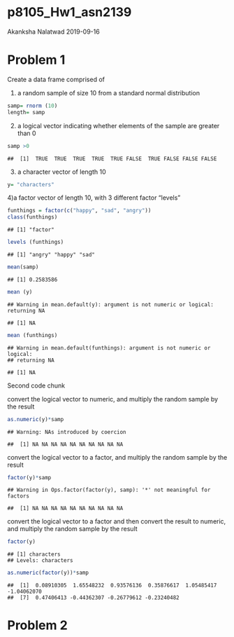 p8105\_Hw1\_asn2139
================
Akanksha Nalatwad
2019-09-16

# Problem 1

Create a data frame comprised of

1)  a random sample of size 10 from a standard normal distribution

<!-- end list -->

``` r
samp= rnorm (10)
length= samp
```

2)  a logical vector indicating whether elements of the sample are
    greater than 0

<!-- end list -->

``` r
samp >0
```

    ##  [1]  TRUE  TRUE  TRUE  TRUE  TRUE FALSE  TRUE FALSE FALSE FALSE

3)  a character vector of length 10

<!-- end list -->

``` r
y= "characters"
```

4)a factor vector of length 10, with 3 different factor “levels”

``` r
funthings = factor(c("happy", "sad", "angry"))
class(funthings)
```

    ## [1] "factor"

``` r
levels (funthings)
```

    ## [1] "angry" "happy" "sad"

``` r
mean(samp)
```

    ## [1] 0.2583586

``` r
mean (y)
```

    ## Warning in mean.default(y): argument is not numeric or logical: returning NA

    ## [1] NA

``` r
mean (funthings)
```

    ## Warning in mean.default(funthings): argument is not numeric or logical:
    ## returning NA

    ## [1] NA

Second code chunk

convert the logical vector to numeric, and multiply the random sample by
the result

``` r
as.numeric(y)*samp
```

    ## Warning: NAs introduced by coercion

    ##  [1] NA NA NA NA NA NA NA NA NA NA

convert the logical vector to a factor, and multiply the random sample
by the result

``` r
factor(y)*samp
```

    ## Warning in Ops.factor(factor(y), samp): '*' not meaningful for factors

    ##  [1] NA NA NA NA NA NA NA NA NA NA

convert the logical vector to a factor and then convert the result to
numeric, and multiply the random sample by the result

``` r
factor(y)
```

    ## [1] characters
    ## Levels: characters

``` r
as.numeric(factor(y))*samp
```

    ##  [1]  0.08910305  1.65548232  0.93576136  0.35876617  1.05485417 -1.04062070
    ##  [7]  0.47406413 -0.44362307 -0.26779612 -0.23240482

# Problem 2

